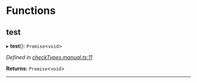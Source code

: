 

# Functions

<a id="test"></a>

##  test

▸ **test**(): `Promise`<`void`>

*Defined in [checkTypes.manual.ts:11](https://github.com/polkadot-js/api/blob/29c83a0/packages/api/src/checkTypes.manual.ts#L11)*

**Returns:** `Promise`<`void`>

___

